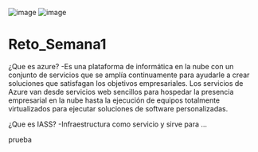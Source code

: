 ![image](https://user-images.githubusercontent.com/83606633/117081504-a0412e00-ad05-11eb-9769-4e69e5c5b43f.png) ![image](https://user-images.githubusercontent.com/83606633/117081567-c070ed00-ad05-11eb-823b-46d3e09d8673.png)


# Reto_Semana1
¿Que es azure?
-Es una plataforma de informática en la nube con un conjunto de servicios que se amplía continuamente para ayudarle a crear soluciones que satisfagan los objetivos empresariales. Los servicios de Azure van desde servicios web sencillos para hospedar la presencia empresarial en la nube hasta la ejecución de equipos totalmente virtualizados para ejecutar soluciones de software personalizadas.

¿Que es IASS?
-Infraestructura como servicio y sirve para ...

prueba